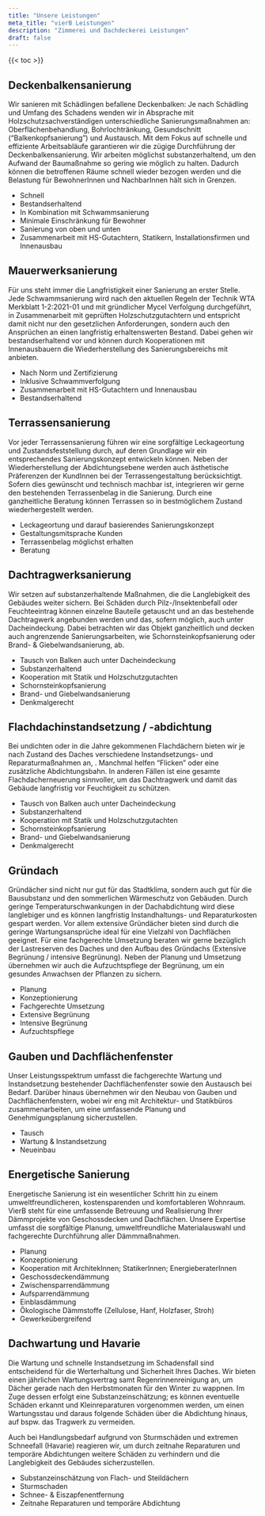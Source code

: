 ```yaml
---
title: "Unsere Leistungen"
meta_title: "vierB Leistungen"
description: "Zimmerei und Dachdeckerei Leistungen"
draft: false
---
```

{{< toc >}}

## Deckenbalkensanierung ##
Wir sanieren mit Schädlingen befallene Deckenbalken: Je nach Schädling und Umfang des Schadens wenden wir in Absprache mit Holzschutzsachverständigen unterschiedliche Sanierungsmaßnahmen an: Oberflächenbehandlung, Bohrlochtränkung, Gesundschnitt (“Balkenkopfsanierung”) und Austausch. 
Mit dem Fokus auf schnelle und effiziente Arbeitsabläufe garantieren wir die zügige Durchführung der Deckenbalkensanierung. Wir arbeiten möglichst substanzerhaltend, um den Aufwand der Baumaßnahme so gering wie möglich zu halten. Dadurch können die betroffenen Räume schnell wieder bezogen werden und die Belastung für BewohnerInnen und NachbarInnen hält sich in Grenzen.

- Schnell
- Bestandserhaltend
- In Kombination mit Schwammsanierung
- Minimale Einschränkung für Bewohner
- Sanierung von oben und unten
- Zusammenarbeit mit HS-Gutachtern, Statikern, Installationsfirmen und Innenausbau

## Mauerwerksanierung ##
Für uns steht immer die Langfristigkeit einer Sanierung an erster Stelle. Jede Schwammsanierung wird nach den aktuellen Regeln der Technik WTA Merkblatt 1-2:2021-01 und mit gründlicher Mycel Verfolgung durchgeführt, in Zusammenarbeit mit geprüften Holzschutzgutachtern und entspricht damit nicht nur den gesetzlichen Anforderungen, sondern auch den Ansprüchen an einen langfristig erhaltenswerten Bestand. Dabei gehen wir bestandserhaltend vor und können durch Kooperationen mit Innenausbauern die Wiederherstellung des Sanierungsbereichs mit anbieten.

- Nach Norm und Zertifizierung
- Inklusive Schwammverfolgung
- Zusammenarbeit mit HS-Gutachtern und Innenausbau
- Bestandserhaltend

## Terrassensanierung ##
Vor jeder Terrassensanierung führen wir eine sorgfältige Leckageortung und Zustandsfeststellung durch, auf deren Grundlage wir ein entsprechendes Sanierungskonzept entwickeln können. Neben der Wiederherstellung der Abdichtungsebene werden auch ästhetische Präferenzen der KundInnen bei der Terrassengestaltung berücksichtigt. Sofern dies gewünscht und technisch machbar ist, integrieren wir gerne den bestehenden Terrassenbelag in die Sanierung. Durch eine ganzheitliche Beratung können Terrassen so in bestmöglichem Zustand wiederhergestellt werden.

- Leckageortung und darauf basierendes Sanierungskonzept
- Gestaltungsmitsprache Kunden
- Terrassenbelag möglichst erhalten
- Beratung

## Dachtragwerksanierung ##
Wir setzen auf substanzerhaltende Maßnahmen, die die Langlebigkeit des Gebäudes weiter sichern. Bei Schäden durch Pilz-/Insektenbefall oder Feuchteeintrag können einzelne Bauteile getauscht und an das bestehende Dachtragwerk angebunden werden und das, sofern möglich, auch unter Dacheindeckung. Dabei betrachten wir das Objekt ganzheitlich und decken auch angrenzende Sanierungsarbeiten, wie Schornsteinkopfsanierung oder Brand- & Giebelwandsanierung, ab.

- Tausch von Balken auch unter Dacheindeckung
- Substanzerhaltend
- Kooperation mit Statik und Holzschutzgutachten
- Schornsteinkopfsanierung
- Brand- und Giebelwandsanierung
- Denkmalgerecht


## Flachdachinstandsetzung / -abdichtung ###
Bei undichten oder in die Jahre gekommenen Flachdächern bieten wir je nach Zustand des Daches verschiedene Instandsetzungs- und Reparaturmaßnahmen an, . Manchmal helfen “Flicken” oder eine zusätzliche Abdichtungsbahn. In anderen Fällen ist eine gesamte Flachdacherneuerung sinnvoller, um das Dachtragwerk und damit das Gebäude langfristig vor Feuchtigkeit zu schützen.

- Tausch von Balken auch unter Dacheindeckung
- Substanzerhaltend
- Kooperation mit Statik und Holzschutzgutachten
- Schornsteinkopfsanierung
- Brand- und Giebelwandsanierung
- Denkmalgerecht

## Gründach ##
Gründächer sind nicht nur gut für das Stadtklima, sondern auch gut für die Bausubstanz und den sommerlichen Wärmeschutz von Gebäuden. Durch geringe Temperaturschwankungen in der Dachabdichtung wird diese langlebiger und es können langfristig Instandhaltungs- und Reparaturkosten gespart werden. 
Vor allem extensive Gründächer bieten sind durch die geringe Wartungsansprüche ideal für eine Vielzahl von Dachflächen geeignet.
Für eine fachgerechte Umsetzung beraten wir gerne bezüglich der Lastreserven des Daches und den Aufbau des Gründachs (Extensive Begrünung / intensive Begrünung). Neben der Planung und Umsetzung übernehmen wir auch die Aufzuchtspflege der Begrünung, um ein gesundes Anwachsen der Pflanzen zu sichern.

- Planung
- Konzeptionierung
- Fachgerechte Umsetzung
- Extensive Begrünung
- Intensive Begrünung
- Aufzuchtspflege

## Gauben und Dachflächenfenster ##
Unser Leistungsspektrum umfasst die fachgerechte Wartung und Instandsetzung bestehender Dachflächenfenster sowie den Austausch bei Bedarf. Darüber hinaus übernehmen wir den Neubau von Gauben und Dachflächenfenstern, wobei wir eng mit Architektur- und Statikbüros zusammenarbeiten, um eine umfassende Planung und Genehmigungsplanung sicherzustellen.

- Tausch
- Wartung & Instandsetzung
- Neueinbau

## Energetische Sanierung ##
Energetische Sanierung ist ein wesentlicher Schritt hin zu einem umweltfreundlicheren, kostensparenden und komfortableren Wohnraum. VierB steht für eine umfassende Betreuung und Realisierung Ihrer Dämmprojekte von Geschossdecken und Dachflächen. Unsere Expertise umfasst die sorgfältige Planung, umweltfreundliche Materialauswahl und fachgerechte Durchführung aller Dämmmaßnahmen.

- Planung
- Konzeptionierung
- Kooperation mit ArchitekInnen; StatikerInnen; EnergieberaterInnen
- Geschossdeckendämmung
- Zwischensparrendämmung
- Aufsparrendämmung
- Einblasdämmung
- Ökologische Dämmstoffe (Zellulose, Hanf, Holzfaser, Stroh)
- Gewerkeübergreifend

## Dachwartung und Havarie ##
Die Wartung und schnelle Instandsetzung im Schadensfall sind entscheidend für die Werterhaltung und Sicherheit Ihres Daches. Wir bieten einen jährlichen Wartungsvertrag samt Regenrinnenreinigung an, um Dächer gerade nach den Herbstmonaten für den Winter zu wappnen. Im Zuge dessen erfolgt eine Substanzeinschätzung; es können eventuelle Schäden erkannt und Kleinreparaturen vorgenommen werden, um einen Wartungsstau und daraus folgende Schäden über die Abdichtung hinaus, auf bspw. das Tragwerk zu vermeiden.

Auch bei Handlungsbedarf aufgrund von Sturmschäden und extremen Schneefall (Havarie) reagieren wir, um durch zeitnahe Reparaturen und temporäre Abdichtungen weitere Schäden zu verhindern und die Langlebigkeit des Gebäudes sicherzustellen.

- Substanzeinschätzung von Flach- und Steildächern
- Sturmschaden
- Schnee- & Eiszapfenentfernung
- Zeitnahe Reparaturen und temporäre Abdichtung